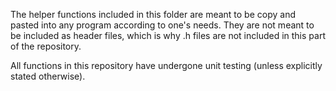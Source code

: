 The helper functions included in this folder are meant to be copy and pasted into
any program according to one's needs. They are not meant to be included as header
files, which is why .h files are not included in this part of the repository.

All functions in this repository have undergone unit testing (unless
explicitly stated otherwise).